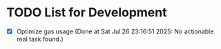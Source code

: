 # TODO List for Development

- [x] Optimize gas usage  (Done at Sat Jul 26 23:16:51 2025: No actionable real task found.)